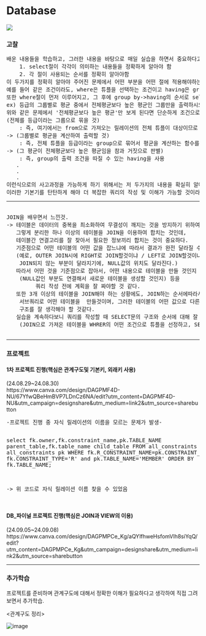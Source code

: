 # Database
<img src="https://img.shields.io/badge/database-20232a.svg?style=for-the-badge&logo=database&logoColor=61DAFB" />
<h3>고찰</h3>
<div>
<pre>
배운 내용들을 학습하고, 그러한 내용을 바탕으로 매일 실습을 하면서 중요하다고 느낀 부분
	1. select절이 각각이 의미하는 내용들을 정확하게 알아야 함
	2. 각 절이 사용되는 순서를 정확히 알아야함
이 두가지를 정확히 알아야 주어진 문제에서 어떤 부분을 어떤 절에 적용해야하는지 유연하게 생각이 가능하였다.
예를 들어 같은 조건이라도, where은 튜플을 선택하는 조건이고 having은 group by에서 그룹을 선정하는 기능을한다.
또한 where절이 먼저 이루어지고, 그 후에 group by->having의 순서로 select절의 순서가 진행된다.
ex) 등급의 그룹별로 평균 중에서 전체평균보다 높은 평균인 그룹만을 출력하시오
위와 같은 문제에서 '전체평균보다 높은 평균'만 보게 된다면 단순하게 조건으로 생각할 수 있지만,
(전체를 등급이라는 그룹으로 묶을 것)  
	: 즉, 여기에서는 from으로 가져오는 릴레이션의 전체 튜플이 대상이므로 where의 조건은 없다.
-> (그룹별로 평균을 계산하여 출력할 것)
	: 즉, 전체 튜플을 등급이라는 group으로 묶어서 평균을 계산하는 함수를 사용할 것이다.
-> (그 평균이 전체평균보다 높은 평균임을 참과 거짓으로 판별)
	: 즉, group의 출력 조건을 따질 수 있는 having을 사용
   .
   .
   .
이런식으로의 사고과정을 가능하게 하기 위해서는 저 두가지의 내용을 확실히 알아야 할 것이며
이러한 기본기를 탄탄하게 해야 더 복잡한 쿼리의 작성 및 이해가 가능할 것이라고 생각한다.
</div>
</pre>
<hr>
<pre>
<div>
JOIN을 배우면서 느낀것.
-> 테이블은 데이터의 중복을 최소화하여 무결성이 깨지는 것을 방지하기 위하여 분리한다.(정규화 과정)
   그렇게 분리한 하나 이상의 테이블을 JOIN을 이용하여 합치는 것인데, 
   테이블간 연결고리를 잘 찾아서 필요한 정보끼리 합치는 것이 중요하다.
   기준점으로 어떤 테이블의 어떤 값을 잡느냐에 따라서 결과가 완전 달라질 수 있다는 것을 실습을 통하여 깨달았다.
   (예로, OUTER JOIN시에 RIGHT로 JOIN할것이냐 / LEFT로 JOIN할것이냐에 따라서 
	JOIN되지 않는 부분이 달라지기에, NULL값의 위치도 달라진다.)
   따라서 어떤 것을 기준점으로 잡아서, 어떤 내용으로 테이블을 만들 것인지
	(NULL값인 부분도 연결해서 새로운 테이블을 생성할 것인지) 등을
         쿼리 작성 전에 계획을 잘 짜야할 것 같다. 
   또한 3개 이상의 테이블을 JOIN해야 하는 상황에도, JOIN하는 순서에따라서 쿼리가 달라질 수 있기에 
	서브쿼리로 어떤 테이블을  만들것이며, 그러한 테이블의 어떤 값으로 다른 테이블과 JOIN시에 사용할 수 있을지에 대해서도 
	구조를 잘 생각해야 할 것같다.
   실습을 계속하다보니 쿼리를 작성할 때 SELECT문의 구조와 순서에 대해 잘 알고 작성하는 것이 얼마나 중요한지 더 많이 느껴진다.
	(JOIN으로 가져온 테이블을 WHRER의 어떤 조건으로 튜플을 선정하고, SELECT로 그 튜플 중 어떤 부분을 출력할건지...등등)
</div>
</pre>
<hr>
<h3>프로젝트</h3>
<div>
<h4>1차 프로젝트 진행(핵심은 관계구도및 기본키, 외래키 사용)</h4>
(24.08.29~24.08.30)
<div>
https://www.canva.com/design/DAGPMF4D-NU/67YfwQBeHmBVP7LDnCz6NA/edit?utm_content=DAGPMF4D-NU&utm_campaign=designshare&utm_medium=link2&utm_source=sharebutton
</div>
<pre>
-프로젝트 진행 중 자식 릴레이션의 이름을 모르는 문제가 발생-

select fk.owner,fk.constraint_name,pk.TABLE_NAME parent_table,fk.table_name child_table
FROM all_constraints fk, all_constraints pk 
WHERE fk.R_CONSTRAINT_NAME=pk.CONSTRAINT_NAME AND fk.CONSTRAINT_TYPE='R' and pk.TABLE_NAME='MEMBER'
ORDER BY fk.TABLE_NAME;

-> 위 코드로 자식 릴레이션 이름 찾을 수 있었음
</div>
</pre>
<div>
<h4>DB_파이널 프로젝트 진행(핵심은 JOIN과 VIEW의 이용)</h4>
(24.09.05~24.09.08)
<div>
https://www.canva.com/design/DAGPMPCe_Kg/aQYlfhweHsfomVlh8siYqQ/edit?utm_content=DAGPMPCe_Kg&utm_campaign=designshare&utm_medium=link2&utm_source=sharebutton
</div>
<hr>
<h3>추가학습</h3>
<div>
프로젝트를 준비하며 관계구도에 대해서 정확한 이해가 필요하다고 생각하여 직접 그려보면서 추가학습.
	
<관계구도 정리>

![image](https://github.com/user-attachments/assets/2bdccf34-b576-490c-b910-98ecfdecf88b)

</div>
